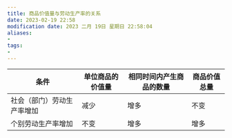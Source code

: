 ```yaml
---
title: 商品价值量与劳动生产率的关系
date: 2023-02-19 22:58
modification date: 2023 二月 19日 星期日 22:58:04
aliases: 
- 
tags: 
- 
---
```


| 条件                       | 单位商品的价值量 | 相同时间内产生商品的数量 | 商品价值总量 |
| -------------------------- | ---------------- | ------------------------ | ------------ |
| 社会（部门）劳动生产率增加 | 减少             | 增多                     | 不变         |
| 个别劳动生产率增加         | 不变             | 增多                     |    增多          |
